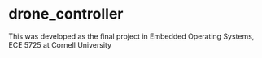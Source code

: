 # drone_controller
This was developed as the final project in Embedded Operating Systems, ECE 5725 at Cornell University
